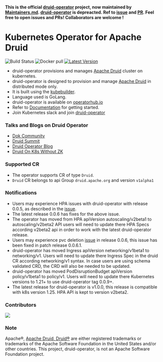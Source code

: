 **This is the official [druid-operator](https://github.com/druid-io/druid-operator)  project, now maintained by [Maintainers.md](./MAINTAINERS.md). 
[druid-operator](https://github.com/druid-io/druid-operator) is depreacted. Ref to [issue](https://github.com/druid-io/druid-operator/issues/329) and [PR](https://github.com/druid-io/druid-operator/pull/336). Feel free to open issues and PRs! Collaborators are welcome !**

# Kubernetes Operator for Apache Druid

![Build Status](https://github.com/datainfrahq/druid-operator/actions/workflows/docker-image.yml/badge.svg) ![Docker pull](https://img.shields.io/docker/pulls/datainfrahq/druid-operator.svg) [![Latest Version](https://img.shields.io/github/tag/datainfrahq/druid-operator)](https://github.com/datainfrahq/druid-operator/releases)

- druid-operator provisions and manages [Apache Druid](https://druid.apache.org/) cluster on kubernetes.
- druid-operator is designed to provision and manage [Apache Druid](https://druid.apache.org/) in distributed mode only.
- It is built using the [kubebuilder](https://github.com/kubernetes-sigs/kubebuilder).
- Language used is GoLang.
- druid-operator is available on [operatorhub.io](https://operatorhub.io/operator/druid-operator)
- Refer to [Documentation](./docs/README.md) for getting started.
- Join Kubernetes slack and join [druid-operator](https://kubernetes.slack.com/archives/C04F4M6HT2L)

### Talks and Blogs on Druid Operator
- [Dok Community](https://www.youtube.com/live/X4A3lWJRGHk?feature=share)
- [Druid Summit](https://youtu.be/UqPrttXRBDg)
- [Druid Operator Blog](https://www.cloudnatively.com/apache-druid-on-kubernetes/)
- [Druid On K8s Without ZK](https://youtu.be/TRYOvkz5Wuw)

### Supported CR
- The operator supports CR of type ```Druid```.
- ```Druid``` CR belongs to api Group ```druid.apache.org``` and version ```v1alpha1```

### Notifications
- Users may experience HPA issues with druid-operator with release 0.0.5, as described in the [issue](https://github.com/druid-io/druid-operator/issues/160).
- The latest release 0.0.6 has fixes for the above issue.
- The operator has moved from HPA apiVersion autoscaling/v2beta1 to autoscaling/v2beta2 API users will need to update there HPA Specs according v2beta2 api in order to work with the latest druid-operator release.
- Users may experience pvc deletion [issue](https://github.com/druid-io/druid-operator/issues/186) in release 0.0.6, this issue has been fixed in patch release 0.0.6.1.
- druid-operator has moved Ingress apiVersion networking/v1beta1 to networking/v1. Users will need to update there Ingress Spec in the druid CR according networking/v1 syntax. In case users are using schema validated CRD, the CRD will also be needed to be updated.
- druid-operator has moved PodDisruptionBudget apiVersion policy/v1beta1 to policy/v1. Users will need to update there Kubernetes versions to 1.21+ to use druid-operator tag 0.0.9+.
- The latest release for druid-operator is v1.0.0, this release is compatible with k8s version 1.25. HPA API is kept to version v2beta2. 

### Contributors

<a href="https://github.com/datainfrahq/druid-operator/graphs/contributors"><img src="https://contrib.rocks/image?repo=datainfrahq/druid-operator" /></a>

### Note
Apache®, [Apache Druid, Druid®](https://druid.apache.org/) are either registered trademarks or trademarks of the Apache Software Foundation in the United States and/or other countries. This project, druid-operator, is not an Apache Software Foundation project.
